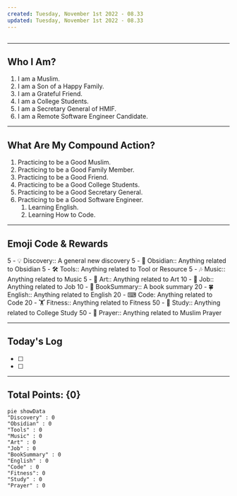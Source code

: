 ```yaml
---
created: Tuesday, November 1st 2022 - 08.33
updated: Tuesday, November 1st 2022 - 08.33
---
```

```toc
```

---
Who I Am?
---
1. I am a Muslim.
2. I am a Son of a Happy Family.
3. I am a Grateful Friend.
4. I am a College Students.
5. I am a Secretary General of HMIF.
6. I am a Remote Software Engineer Candidate.

---
What Are My Compound Action?
---
1. Practicing to be a Good Muslim.
2. Practicing to be a Good Family Member.
3. Practicing to be a Good Friend.
4. Practicing to be a Good College Students.
5. Practicing to be a Good Secretary General.
6. Practicing to be a Good Software Engineer.
	1. Learning English.
	2. Learning How to Code.

---
Emoji Code & Rewards
---
5 - 💡 Discovery:: A general new discovery
5 - 🗿 Obsidian:: Anything related to Obsidian
5 - 🛠 Tools:: Anything related to Tool or Resource
5 - 🎶 Music:: Anything related to Music
5 - 🎨 Art:: Anything related to Art
10 - 👔 Job:: Anything related to Job
10 - 📘 BookSummary:: A book summary
20 - 🍀 English:: Anything related to English
20 - ⌨ Code: Anything related to Code
20 - 🏋️ Fitness:: Anything related to Fitness
50 - 📑 Study:: Anything related to College Study
50 - 🕋 Prayer:: Anything related to Muslim Prayer

---
Today's Log
---
- [ ] 
- [ ] 

---
Total Points: {0}
---
```mermaid
pie showData
"Discovery" : 0
"Obsidian" : 0
"Tools" : 0
"Music" : 0
"Art" : 0
"Job" : 0
"BookSummary" : 0
"English" : 0
"Code" : 0
"Fitness": 0
"Study" : 0
"Prayer" : 0
```